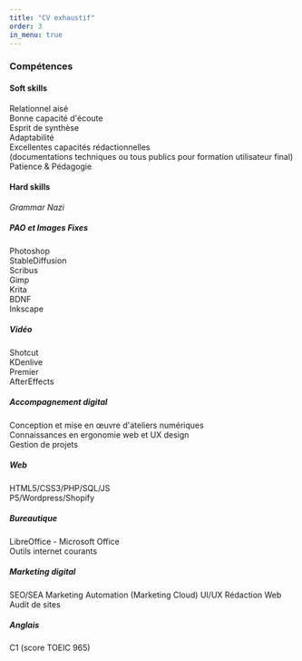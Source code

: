 ```yaml
---
title: "CV exhaustif"
order: 3
in_menu: true
---
```

### Compétences
#### Soft skills
Relationnel aisé  
Bonne capacité d'écoute  
Esprit de synthèse  
Adaptabilité  
Excellentes capacités rédactionnelles  
(documentations techniques ou tous publics pour formation utilisateur final)  
Patience & Pédagogie  
#### Hard skills
_Grammar Nazi_  
##### PAO et Images Fixes
Photoshop  
StableDiffusion  
Scribus  
Gimp  
Krita  
BDNF  
Inkscape  
##### Vidéo
Shotcut  
KDenlive  
Premier  
AfterEffects  
##### Accompagnement digital
Conception et mise en œuvre d'ateliers numériques  
Connaissances en ergonomie web et UX design  
Gestion de projets  
##### Web 
HTML5/CSS3/PHP/SQL/JS  
P5/Wordpress/Shopify  
##### Bureautique
LibreOffice - Microsoft Office  
Outils internet courants 
##### Marketing digital
SEO/SEA
Marketing Automation
(Marketing Cloud)
UI/UX
Rédaction Web
Audit de sites
##### Anglais
C1 (score TOEIC 965) 